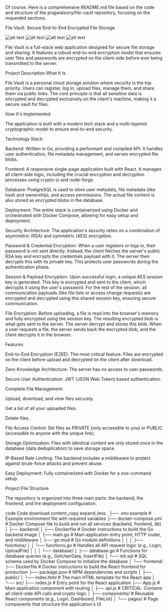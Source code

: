Of course. Here is a comprehensive README.md file based on the code and structure of the prajjwalsony/file-vault repository, focusing on the requested sections.

File Vault: Secure End-to-End Encrypted File Storage

![alt text](https://img.shields.io/badge/Go-1.18+-00ADD8?style=for-the-badge&logo=go)
![alt text](https://img.shields.io/badge/React-18-61DAFB?style=for-the-badge&logo=react)
![alt text](https://img.shields.io/badge/PostgreSQL-14-336791?style=for-the-badge&logo=postgresql)
![alt text](https://img.shields.io/badge/Docker-Compose-2496ED?style=for-the-badge&logo=docker)

File Vault is a full-stack web application designed for secure file storage and sharing. It features a robust end-to-end encryption model that ensures user files and passwords are encrypted on the client-side before ever being transmitted to the server.

Project Description
What It Is

File Vault is a personal cloud storage solution where security is the top priority. Users can register, log in, upload files, manage them, and share them via public links. The core principle is that all sensitive data is encrypted and decrypted exclusively on the client's machine, making it a secure vault for files.

How It's Implemented

The application is built with a modern tech stack and a multi-layered cryptographic model to ensure end-to-end security.

Technology Stack:

Backend: Written in Go, providing a performant and compiled API. It handles user authentication, file metadata management, and serves encrypted file blobs.

Frontend: A responsive single-page application built with React. It manages all client-side logic, including the crucial encryption and decryption processes using crypto-js and node-forge.

Database: PostgreSQL is used to store user metadata, file metadata (like hash and ownership), and access permissions. The actual file content is also stored as encrypted blobs in the database.

Deployment: The entire stack is containerized using Docker and orchestrated with Docker Compose, allowing for easy setup and deployment.

Security Architecture:
The application's security relies on a combination of asymmetric (RSA) and symmetric (AES) encryption.

Password & Credential Encryption: When a user registers or logs in, their password is not sent directly. Instead, the client fetches the server's public RSA key and encrypts the credentials payload with it. The server then decrypts this with its private key. This protects user passwords during the authentication phase.

Session & Payload Encryption: Upon successful login, a unique AES session key is generated. This key is encrypted and sent to the client, which decrypts it using the user's password. For the rest of the session, all communication payloads (like file lists or access change requests) are encrypted and decrypted using this shared session key, ensuring secure communication.

File Encryption: Before uploading, a file is read into the browser's memory and fully encrypted using the session key. The resulting encrypted blob is what gets sent to the server. The server decrypt and stores this blob. When a user requests a file, the server sends back the encrypted blob, and the client decrypts it in the browser.

Features

End-to-End Encryption (E2EE): The most critical feature. Files are encrypted on the client before upload and decrypted on the client after download.

Zero-Knowledge Architecture: The server has no access to user passwords.

Secure User Authentication: JWT (JSON Web Token) based authentication.

Complete File Management:

Upload, download, and view files securely.

Get a list of all your uploaded files.

Delete files.

File Access Control: Set files as PRIVATE (only accessible to you) or PUBLIC (accessible to anyone with the unique link).

Storage Optimization: Files with identical content are only stored once in the database (data deduplication) to save storage space.

IP-Based Rate Limiting: The backend includes a middleware to protect against brute-force attacks and prevent abuse.

Easy Deployment: Fully containerized with Docker for a one-command setup.

Project File Structure

The repository is organized into three main parts: the backend, the frontend, and the deployment configuration.

code
Code
download
content_copy
expand_less
.
├── .env.example            # Example environment file with required variables
├── docker-compose.yml      # Docker Compose file to build and run all services (backend, frontend, db)
│
├── backend/
│   ├── Dockerfile              # Docker instructions to build the Go backend image
│   ├── main.go                 # Main application entry point, HTTP router, and middleware
│   ├── go.mod                  # Go module definitions
│   │
│   ├── functions/
│   │   └── functions.go        # Handles all API request logic (e.g., Login, UploadFile)
│   │
│   └── database/
│       ├── database.go         # Functions for database queries (e.g., GetUserData, InsertFile)
│       └── init.sql            # SQL schema used by Docker Compose to initialize the database
│
└── frontend/
    ├── Dockerfile              # Docker instructions to build the React frontend for production
    ├── package.json            # NPM dependencies and scripts
    │
    ├── public/
    │   └── index.html          # The main HTML template for the React app
    │
    └── src/
        ├── index.js            # Entry point for the React application
        ├── App.js              # Main application component with routing
        │
        ├── api.js              # CRITICAL: Contains all client-side API calls and crypto logic
        │
        ├── components/         # Reusable React components (e.g., Login, Dashboard, FileList)
        │
        └── pages/              # Page components that structure the application's UI